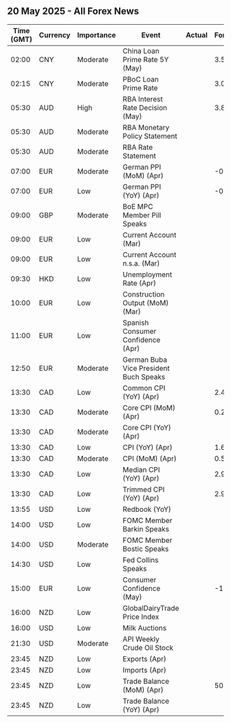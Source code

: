 ## 20 May 2025 - All Forex News

| Time (GMT) | Currency | Importance | Event | Actual | Forecast | Previous |
|------|----------|------------|-------|--------|----------|----------|
| 02:00 | CNY | Moderate | China Loan Prime Rate 5Y (May) |  | 3.50% | 3.60% |
| 02:15 | CNY | Moderate | PBoC Loan Prime Rate |  | 3.00% | 3.10% |
| 05:30 | AUD | High | RBA Interest Rate Decision (May) |  | 3.85% | 4.10% |
| 05:30 | AUD | Moderate | RBA Monetary Policy Statement |  |  |  |
| 05:30 | AUD | Moderate | RBA Rate Statement |  |  |  |
| 07:00 | EUR | Moderate | German PPI (MoM) (Apr) |  | -0.3% | -0.7% |
| 07:00 | EUR | Low | German PPI (YoY) (Apr) |  | -0.6% | -0.2% |
| 09:00 | GBP | Moderate | BoE MPC Member Pill Speaks |  |  |  |
| 09:00 | EUR | Low | Current Account (Mar) |  |  | 34.3B |
| 09:00 | EUR | Low | Current Account n.s.a. (Mar) |  |  | 33.1B |
| 09:30 | HKD | Low | Unemployment Rate (Apr) |  |  | 3.2% |
| 10:00 | EUR | Low | Construction Output (MoM) (Mar) |  |  | -0.48% |
| 11:00 | EUR | Low | Spanish Consumer Confidence (Apr) |  |  | 79.6 |
| 12:50 | EUR | Moderate | German Buba Vice President Buch Speaks |  |  |  |
| 13:30 | CAD | Low | Common CPI (YoY) (Apr) |  | 2.4% | 2.3% |
| 13:30 | CAD | Moderate | Core CPI (MoM) (Apr) |  | 0.2% | 0.1% |
| 13:30 | CAD | Moderate | Core CPI (YoY) (Apr) |  |  | 2.2% |
| 13:30 | CAD | Low | CPI (YoY) (Apr) |  | 1.6% | 2.3% |
| 13:30 | CAD | Moderate | CPI (MoM) (Apr) |  | 0.5% | 0.3% |
| 13:30 | CAD | Low | Median CPI (YoY) (Apr) |  | 2.9% | 2.9% |
| 13:30 | CAD | Low | Trimmed CPI (YoY) (Apr) |  | 2.9% | 2.8% |
| 13:55 | USD | Low | Redbook (YoY) |  |  | 5.8% |
| 14:00 | USD | Low | FOMC Member Barkin Speaks |  |  |  |
| 14:00 | USD | Moderate | FOMC Member Bostic Speaks |  |  |  |
| 14:30 | USD | Low | Fed Collins Speaks |  |  |  |
| 15:00 | EUR | Low | Consumer Confidence (May) |  | -16.0 | -16.7 |
| 16:00 | NZD | Low | GlobalDairyTrade Price Index |  |  | 4.6% |
| 16:00 | USD | Low | Milk Auctions |  |  | 4,516.0 |
| 21:30 | USD | Moderate | API Weekly Crude Oil Stock |  |  | 4.287M |
| 23:45 | NZD | Low | Exports (Apr) |  |  | 7.59B |
| 23:45 | NZD | Low | Imports (Apr) |  |  | 6.62B |
| 23:45 | NZD | Low | Trade Balance (MoM) (Apr) |  | 500M | 970M |
| 23:45 | NZD | Low | Trade Balance (YoY) (Apr) |  |  | -6,130M |
